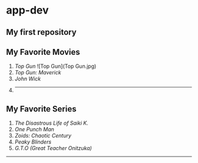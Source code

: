 # app-dev
My first repository
---
## **My Favorite Movies**
1. *Top Gun* ![Top Gun](Top Gun.jpg)
2. *Top Gun: Maverick*
3. *John Wick*
4. ---
## **My Favorite Series**
 1. *The Disastrous Life of Saiki K.*
 2. *One Punch Man*
 3. *Zoids: Chaotic Century*
 4. *Peaky Blinders*
 5. *G.T.O (Great Teacher Onitzuka)*
 ---

